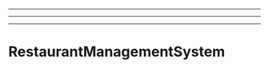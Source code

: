 ----------------------------------------------------------------------------------------------
----------------------------------------------------------------------------------------------------
----------------------------------------------------------------------------------------------------
# RestaurantManagementSystem
